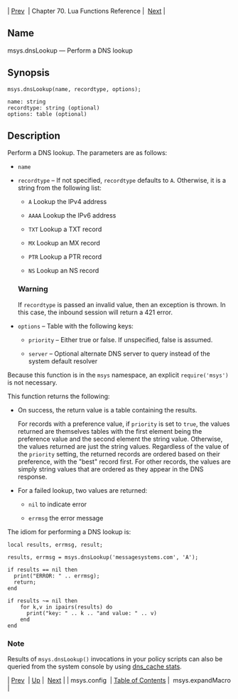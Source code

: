 | [Prev](lua.ref.msys.config)  | Chapter 70. Lua Functions Reference |  [Next](lua.ref.msys.expandMacro) |

<a name="lua.ref.msys.dnslookup"></a>
## Name

msys.dnsLookup — Perform a DNS lookup

<a name="idp16071728"></a>
## Synopsis

`msys.dnsLookup(name, recordtype, options);`

```
name: string
recordtype: string (optional)
options: table (optional)
```
<a name="idp16074768"></a>
## Description

Perform a DNS lookup. The parameters are as follows:

*   `name`

*   `recordtype` – If not specified, `recordtype` defaults to `A`. Otherwise, it is a string from the following list:

    *   `A` Lookup the IPv4 address

    *   `AAAA` Lookup the IPv6 address

    *   `TXT` Lookup a TXT record

    *   `MX` Lookup an MX record

    *   `PTR` Lookup a PTR record

    *   `NS` Lookup an NS record

    ### Warning

    If `recordtype` is passed an invalid value, then an exception is thrown. In this case, the inbound session will return a 421 error.

*   `options` – Table with the following keys:

    *   `priority` – Either true or false. If unspecified, false is assumed.

    *   `server` – Optional alternate DNS server to query instead of the system default resolver

Because this function is in the `msys` namespace, an explicit `require('msys')` is not necessary.

This function returns the following:

*   On success, the return value is a table containing the results.

    For records with a preference value, if `priority` is set to `true`, the values returned are themselves tables with the first element being the preference value and the second element the string value. Otherwise, the values returned are just the string values. Regardless of the value of the `priority` setting, the returned records are ordered based on their preference, with the "best" record first. For other records, the values are simply string values that are ordered as they appear in the DNS response.

*   For a failed lookup, two values are returned:

    *   `nil` to indicate error

    *   `errmsg` the error message

The idiom for performing a DNS lookup is:

```
local results, errmsg, result;

results, errmsg = msys.dnsLookup('messagesystems.com', 'A');

if results == nil then
  print("ERROR: " .. errmsg);
  return;
end

if results ~= nil then
    for k,v in ipairs(results) do
      print("key: " .. k .. "and value: " .. v)
    end
end
```

### Note

Results of `msys.dnsLookup()` invocations in your policy scripts can also be queried from the system console by using [dns_cache stats](console_commands.dns_cache "dns_cache").

| [Prev](lua.ref.msys.config)  | [Up](lua.function.details) |  [Next](lua.ref.msys.expandMacro) |
| msys.config  | [Table of Contents](index) |  msys.expandMacro |

